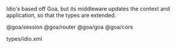 Idio's based off Goa, but its middleware updates the context and application, so that the types are extended.

<include-typedefs>@goa/session</include-typedefs>
<include-typedefs>@goa/router</include-typedefs>
<include-typedefs>@goa/goa</include-typedefs>
<include-typedefs>@goa/cors</include-typedefs>

<typedef>types/idio.xml</typedef>
